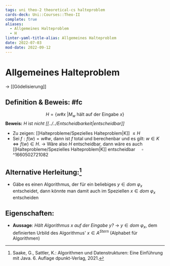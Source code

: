 ```yaml
---
tags: uni theo-2 theoretical-cs halteproblem
cards-deck: Uni::Courses::Theo-II
complete: true
aliases:
  - Allgemeines Halteproblem
  - H
linter-yaml-title-alias: Allgemeines Halteproblem
date: 2022-07-03
mod-date: 2022-09-12
---
```


# Allgemeines Halteproblem
-> [[Gödelisierung]]

## Definition & Beweis: #fc
$$H = \{w\#x~| M_w\text{ hält auf der Eingabe }x\}$$
**Beweis:** $H$ ist *nicht [[../../Entscheidbarkeit|entscheidbar]]*
- Zu zeigen: [[Halteprobleme/Spezielles Halteproblem|K]] $\leq H$
- Sei $f: f(w) = w\#w$, dann ist $f$ total und berechenbar und es gilt: $w \in K\Leftrightarrow f(w) \in H$.
	-> Wäre also $H$ entscheidbar, dann wäre es auch [[Halteprobleme/Spezielles Halteproblem|K]] entscheidbar $\quad\square$
^1660502721082

## Alternative Herleitung:[^1]
- Gäbe es einen Algorithmus, der für ein beliebiges $y\in dom~\varphi_x$ entscheidet, dann könnte man damit auch im Speziellen $x\in dom~\varphi_x$ entscheiden

## Eigenschaften:
- **Aussage**: *Hält Algorithmus $x$ auf der Eingabe $y$?*
	-> $y\in dom~\varphi_x$, dem definierten Urbild des Algorithmus' $x\in A^{Stern}$ (Alphabet für Algorithmen)

[^1]:Saake, G., Sattler, K.: Algorithmen und Datenstrukturen: Eine Einführung mit Java. 6. Auflage dpunkt-Verlag, 2021.
